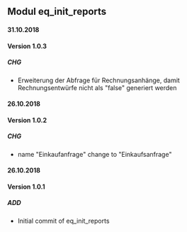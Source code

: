 ## Modul eq_init_reports

#### 31.10.2018
#### Version 1.0.3
##### CHG
- Erweiterung der Abfrage für Rechnungsanhänge, damit Rechnungsentwürfe nicht als "false" generiert werden

#### 26.10.2018
#### Version 1.0.2
##### CHG
- name "Einkaufanfrage" change to "Einkaufsanfrage"

#### 26.10.2018
#### Version 1.0.1
##### ADD
- Initial commit of eq_init_reports